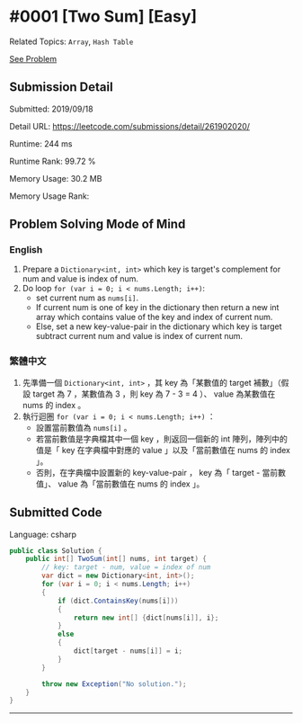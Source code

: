 # #0001 [Two Sum] [Easy]

Related Topics: `Array`, `Hash Table`

[See Problem](https://leetcode.com/problems/two-sum/)

## Submission Detail

Submitted: 2019/09/18

Detail URL: https://leetcode.com/submissions/detail/261902020/

Runtime: 244 ms

Runtime Rank: 99.72 %

Memory Usage: 30.2 MB

Memory Usage Rank:

## Problem Solving Mode of Mind

### English

1. Prepare a `Dictionary<int, int>` which key is target's complement for num and value is index of num.
2. Do loop `for (var i = 0; i < nums.Length; i++)`:
   * set current num as `nums[i]`.
   * If current num is one of key in the dictionary then return a new int array which contains value of the key and index of current num.
   * Else, set a new key-value-pair in the dictionary which key is target subtract current num and value is index of current num.

### 繁體中文

1. 先準備一個 `Dictionary<int, int>` ，其 key 為「某數值的 target 補數」（假設 target 為 7 ，某數值為 3 ，則 key 為 7 - 3 = 4 ）、 value 為某數值在 nums 的 index 。
2. 執行迴圈 `for (var i = 0; i < nums.Length; i++)` ：
   * 設置當前數值為 `nums[i]` 。
   * 若當前數值是字典檔其中一個 key ，則返回一個新的 int 陣列，陣列中的值是「 key 在字典檔中對應的 value 」以及「當前數值在 nums 的 index 」。
   * 否則，在字典檔中設置新的 key-value-pair ， key 為「 target - 當前數值」、 value 為「當前數值在 nums 的 index 」。

## Submitted Code

Language: csharp

```csharp
public class Solution {
    public int[] TwoSum(int[] nums, int target) {
        // key: target - num, value = index of num
        var dict = new Dictionary<int, int>();
        for (var i = 0; i < nums.Length; i++)
        {
            if (dict.ContainsKey(nums[i]))
            {
                return new int[] {dict[nums[i]], i};
            }
            else
            {
                dict[target - nums[i]] = i;
            }
        }

        throw new Exception("No solution.");
    }
}
```

---

